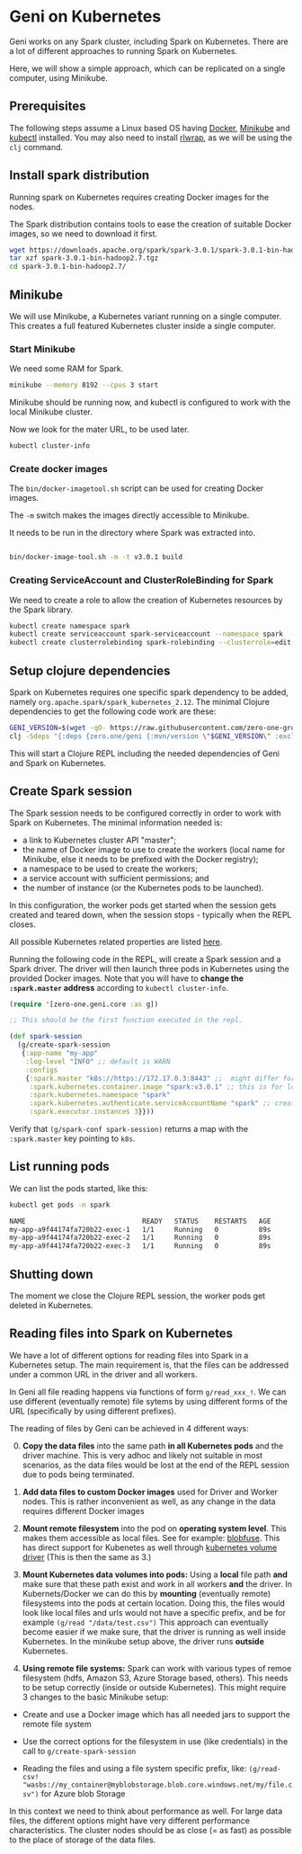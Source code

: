 # Geni on Kubernetes

Geni works on any Spark cluster, including Spark on Kubernetes.
There are a lot of different approaches to running Spark on Kubernetes.

Here, we will show a simple approach, which can be replicated on a single computer, using Minikube.

## Prerequisites

The following steps assume a Linux based OS having [Docker](https://docs.docker.com/engine/install/), [Minikube](https://kubernetes.io/docs/tasks/tools/install-minikube/) and [kubectl](https://kubernetes.io/docs/tasks/tools/install-kubectl/) installed. You may also need to install [rlwrap](https://linux.die.net/man/1/rlwrap), as we will be using the `clj` command.

## Install spark distribution

Running spark on Kubernetes requires creating Docker images for the nodes.

The Spark distribution contains tools to ease the creation of suitable Docker images,
so we need to download it first.

```bash
wget https://downloads.apache.org/spark/spark-3.0.1/spark-3.0.1-bin-hadoop2.7.tgz
tar xzf spark-3.0.1-bin-hadoop2.7.tgz
cd spark-3.0.1-bin-hadoop2.7/
```

## Minikube

We will use Minikube, a Kubernetes variant running on a single computer.
This creates a full featured Kubernetes cluster inside a single computer.

### Start Minikube

We need some RAM for Spark.

```bash
minikube --memory 8192 --cpus 3 start
```

Minikube should be running now, and kubectl is configured to work with the local Minikube cluster.

Now we look for the mater URL, to be used later.

```bash
kubectl cluster-info
```

### Create docker images

The `bin/docker-imagetool.sh` script can be used for creating Docker images.

The `-m` switch makes the images directly accessible to Minikube.

It needs to be run in the directory where Spark was extracted into.

```bash

bin/docker-image-tool.sh -m -t v3.0.1 build

```

### Creating ServiceAccount and ClusterRoleBinding for Spark

We need to create a role to allow the creation of Kubernetes resources by the Spark library.

```bash
kubectl create namespace spark
kubectl create serviceaccount spark-serviceaccount --namespace spark
kubectl create clusterrolebinding spark-rolebinding --clusterrole=edit --serviceaccount=spark:spark-serviceaccount --namespace=spark
```

## Setup clojure dependencies

Spark on Kubernetes requires one specific spark dependency to be added, namely `org.apache.spark/spark_kubernetes_2.12`.
The minimal Clojure dependencies to get the following code work are these:

```bash
GENI_VERSION=$(wget -qO- https://raw.githubusercontent.com/zero-one-group/geni/develop/resources/GENI_REPL_RELEASED_VERSION)
clj -Sdeps "{:deps {zero.one/geni {:mvn/version \"$GENI_VERSION\" :exclusions [reply/reply]} org.apache.spark/spark-core_2.12 {:mvn/version \"3.0.1\" } org.apache.spark/spark-mllib_2.12 {:mvn/version \"3.0.1\"} org.apache.spark/spark-kubernetes_2.12 {:mvn/version \"3.0.1\"}}}"
```

This will start a Clojure REPL including the needed dependencies of Geni and Spark on Kubernetes.

## Create Spark session

The Spark session needs to be configured correctly in order to work with Spark on Kubernetes.
The minimal information needed is:

* a link to Kubernetes cluster API  "master";
* the name of Docker image to use to create the workers (local name for Minikube, else it needs to be prefixed with the Docker registry);
* a namespace to be used to create the workers;
* a service account with sufficient permissions; and
* the number of instance (or the Kubernetes pods to be launched).

In this configuration, the worker pods get started when the session gets created and teared down, when the session stops - typically when the REPL closes.

All possible Kubernetes related properties are listed [here](https://spark.apache.org/docs/latest/running-on-kubernetes.html#spark-properties).

Running the following code in the REPL, will create a Spark session and a Spark driver.
The driver will then launch three pods in Kubernetes using the provided Docker images.
Note that you will have to **change the `:spark.master` address** according to `kubectl cluster-info`.

```clojure
(require '[zero-one.geni.core :as g])

;; This should be the first function executed in the repl.

(def spark-session
  (g/create-spark-session
   {:app-name "my-app"
    :log-level "INFO" ;; default is WARN
    :configs
    {:spark.master "k8s://https://172.17.0.3:8443" ;;  might differ for you, its the output of kubecl cluster-info
     :spark.kubernetes.container.image "spark:v3.0.1" ;; this is for local docker images, works for minikube
     :spark.kubernetes.namespace "spark"
     :spark.kubernetes.authenticate.serviceAccountName "spark" ;; created above
     :spark.executor.instances 3}}))
```

Verify that `(g/spark-conf spark-session)` returns a map with the `:spark.master` key pointing to `k8s`.

## List running pods

We can list the pods started, like this:


```bash
kubectl get pods -n spark

NAME                             READY   STATUS    RESTARTS   AGE
my-app-a9f44174fa720b22-exec-1   1/1     Running   0          89s
my-app-a9f44174fa720b22-exec-2   1/1     Running   0          89s
my-app-a9f44174fa720b22-exec-3   1/1     Running   0          89s
```

## Shutting down

The moment we close the Clojure REPL session, the worker pods get deleted in Kubernetes.

## Reading files into Spark on Kubernetes

We have a lot of different options for reading files into Spark in a Kubernetes setup.
The main requirement is, that the files can be addressed under a common URL in the driver and all workers.

In Geni all file reading happens via functions of form  `g/read_xxx_!`. We can use different (eventually remote) file sytems by using different forms of the URL (specifically by using different prefixes).

The reading of  files by Geni can be achieved in 4 different ways:

0. __Copy the data files__ into the same path __in all Kubernetes pods__ and the driver machine. This is very adhoc and likely not suitable in most scenarios, as the data files would be lost at the end of the REPL session due to pods being terminated.

1. __Add data files to custom  Docker images__ used for Driver and Worker nodes. This is rather inconvenient as well, as any change in the data requires different Docker images

2. __Mount remote filesystem__ into the pod on __operating system level__. This makes them accessible as local files. See for example: [blobfuse](https://github.com/Azure/azure-storage-fuse). This has direct support for Kubenetes as well through [kubernetes volume driver](https://github.com/Azure/kubernetes-volume-drivers) (This is then the same as 3.)

3. __Mount Kubernetes data volumes into pods:__ Using a __local__ file path __and__ make sure that these path exist and work in all workers __and__ the driver. In Kubernets/Docker we can do this by __mounting__ (eventually remote) filesystems into the pods at certain location. Doing this, the files would look like local files and urls would not have a specific prefix, and be for example `(g/read "/data/test.csv")` This approach can eventually become easier if we make sure, that the driver is running as well inside Kubernetes. In the minikube setup above, the driver runs __outside__ Kubernetes.

4. __Using remote file systems:__ Spark can work with various types of remoe filesystem (hdfs, Amazon S3, Azure Storage based, others). This needs to be setup correctly (inside or outside Kubernetes). This might require 3 changes to the basic Minikube setup:

  * Create and use a Docker image which has all needed jars to support the remote file system

  * Use the correct options for the filesystem in use (like credentials) in the call to `g/create-spark-session`

  * Reading the files and using a file system specific prefix, like: `(g/read-csv! "wasbs://my_container@myblobstorage.blob.core.windows.net/my/file.csv")` for Azure blob Storage

 In this context we need to think about performance as well. For large data files, the different options might have very different performance characteristics. The cluster nodes should be as close (= as fast) as possible to the place of storage of the data files.
